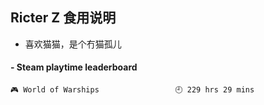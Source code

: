 ## Ricter Z 食用说明
- 喜欢猫猫，是个冇猫孤儿

<!-- steam-box start -->
#### - Steam playtime leaderboard
```text
🎮 World of Warships                 🕘 229 hrs 29 mins
```
<!-- Powered by https://github.com/YouEclipse/steam-box . -->
<!-- steam-box end -->
